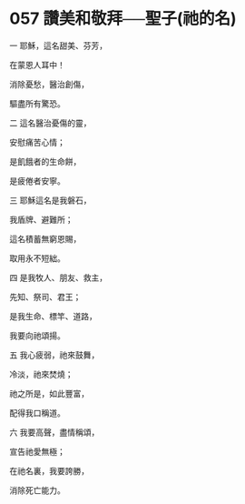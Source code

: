 # 057 讚美和敬拜──聖子(祂的名)

一 耶穌，這名甜美、芬芳，

在蒙恩人耳中！

消除憂愁，醫治創傷，

驅盡所有驚恐。

二 這名醫治憂傷的靈，

安慰痛苦心情；

是飢餓者的生命餅，

是疲倦者安寧。

三 耶穌這名是我磐石，

我盾牌、避難所；

這名積蓄無窮恩賜，

取用永不短絀。

四 是我牧人、朋友、救主，

先知、祭司、君王；

是我生命、標竿、道路，

我要向祂頌揚。

五 我心疲弱，祂來鼓舞，

冷淡，祂來焚燒；

祂之所是，如此豐富，

配得我口稱道。

六 我要高聲，盡情稱頌，

宣告祂愛無極；

在祂名裏，我要誇勝，

消除死亡能力。


